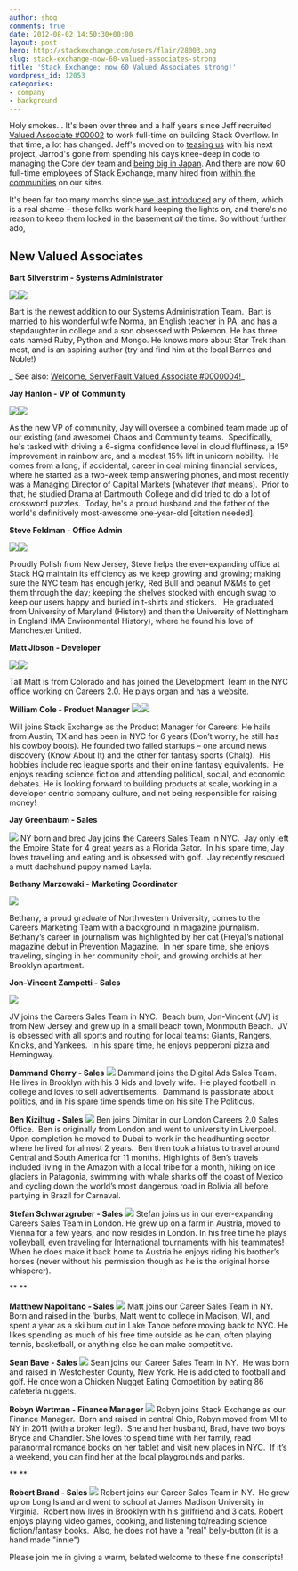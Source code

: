 ```yaml
---
author: shog
comments: true
date: 2012-08-02 14:50:30+00:00
layout: post
hero: http://stackexchange.com/users/flair/28003.png
slug: stack-exchange-now-60-valued-associates-strong
title: 'Stack Exchange: now 60 Valued Associates strong!'
wordpress_id: 12053
categories:
- company
- background
---
```


Holy smokes... It's been over three and a half years since Jeff recruited [Valued Associate #00002](http://blog.stackoverflow.com/2009/01/welcome-stack-overflow-valued-associate-00002/) to work full-time on building Stack Overflow. In that time, a lot has changed. Jeff's moved on to [teasing us](https://twitter.com/codinghorror/status/213365532487983105) with his next project, Jarrod's gone from spending his days knee-deep in code to managing the Core dev team and [being big in Japan](https://twitter.com/alexlmiller/status/225382060313935874). And there are now 60 full-time employees of Stack Exchange, many hired from [within the communities](http://blog.stackoverflow.com/2010/01/eating-our-own-careers-dogfood/) on our sites.

It's been far too many months since [we last introduced](http://blog.stackoverflow.com/2012/01/welcome-valued-associates-anna-rachel-carleejean-and-charles/) any of them, which is a real shame - these folks work hard keeping the lights on, and there's no reason to keep them locked in the basement _all_ the time. So without further ado,


## New Valued Associates


**Bart Silverstrim - Systems Administrator**

[![](http://stackexchange.com/users/flair/28003.png)![](http://i.stack.imgur.com/uRyZu.png)](http://stackexchange.com/users/28003/bart-silverstrim)

Bart is the newest addition to our Systems Administration Team.  Bart is married to his wonderful wife Norma, an English teacher in PA, and has a stepdaughter in college and a son obsessed with Pokemon. He has three cats named Ruby, Python and Mongo. He knows more about Star Trek than most, and is an aspiring author (try and find him at the local Barnes and Noble!)

_ See also: [Welcome, ServerFault Valued Associate #0000004!](http://blog.serverfault.com/2012/07/10/welcome-serverfault-valued-associate-0000004/)_



**Jay Hanlon - VP of Community**

[![](http://stackexchange.com/users/flair/140824.png)![](http://i.stack.imgur.com/PyDn3.png)](http://stackexchange.com/users/140824/jaydles)

As the new VP of community, Jay will oversee a combined team made up of our existing (and awesome) Chaos and Community teams.  Specifically, he's tasked with driving a 6-sigma confidence level in cloud fluffiness, a 15º improvement in rainbow arc, and a modest 15% lift in unicorn nobility.  He comes from a long, if accidental, career in coal mining financial services, where he started as a two-week temp answering phones, and most recently was a Managing Director of Capital Markets (whatever _that_ means).  Prior to that, he studied Drama at Dartmouth College and did tried to do a lot of crossword puzzles.  Today, he's a proud husband and the father of the world's definitively most-awesome one-year-old [citation needed].

**Steve Feldman - Office Admin**

[![](http://stackexchange.com/users/flair/1246026.png)![](http://i.stack.imgur.com/9dciZ.png)](http://stackexchange.com/users/1246026)

Proudly Polish from New Jersey, Steve helps the ever-expanding office at Stack HQ maintain its efficiency as we keep growing and growing; making sure the NYC team has enough jerky, Red Bull and peanut M&Ms to get them through the day; keeping the shelves stocked with enough swag to keep our users happy and buried in t-shirts and stickers.   He graduated from University of Maryland (History) and then the University of Nottingham in England (MA Environmental History), where he found his love of Manchester United.



**Matt Jibson - Developer**

[![](http://stackexchange.com/users/flair/462110.png)](http://stackexchange.com/users/462110/mjibson)![](http://i.stack.imgur.com/qm7hn.png)

Tall Matt is from Colorado and has joined the Development Team in the NYC office working on Careers 2.0. He plays organ and has a [website](http://www.mattjibson.com/).

  

**William Cole - Product Manager**
[![](http://stackexchange.com/users/flair/1345480.png)](http://stackexchange.com/users/1345480/will-cole)![](http://i.stack.imgur.com/g4zJG.png)

Will joins Stack Exchange as the Product Manager for Careers. He hails from Austin, TX and has been in NYC for 6 years (Don’t worry, he still has his cowboy boots). He founded two failed startups – one around news discovery (Know About It) and the other for fantasy sports (Chalq).  His hobbies include rec league sports and their online fantasy equivalents.  He enjoys reading science fiction and attending political, social, and economic debates. He is looking forward to building products at scale, working in a developer centric company culture, and not being responsible for raising money!

  

**Jay Greenbaum - Sales**

![](http://i.stack.imgur.com/0rhd9.png)
NY born and bred Jay joins the Careers Sales Team in NYC.  Jay only left the Empire State for 4 great years as a Florida Gator.  In his spare time, Jay loves travelling and eating and is obsessed with golf.  Jay recently rescued a mutt dachshund puppy named Layla.



  

**Bethany Marzewski - Marketing Coordinator**

![](http://i.stack.imgur.com/IRAeO.png)

Bethany, a proud graduate of Northwestern University, comes to the Careers Marketing Team with a background in magazine journalism.  Bethany’s career in journalism was highlighted by her cat (Freya)’s national magazine debut in Prevention Magazine.  In her spare time, she enjoys traveling, singing in her community choir, and growing orchids at her Brooklyn apartment.



  

**Jon-Vincent Zampetti - Sales**

![](http://i.stack.imgur.com/hBtuv.png)

JV joins the Careers Sales Team in NYC.  Beach bum, Jon-Vincent (JV) is from New Jersey and grew up in a small beach town, Monmouth Beach.  JV is obsessed with all sports and routing for local teams: Giants, Rangers, Knicks, and Yankees.  In his spare time, he enjoys pepperoni pizza and Hemingway.



  

**Dammand Cherry - Sales**
![](http://i.stack.imgur.com/x0z4W.png)
Dammand joins the Digital Ads Sales Team.  He lives in Brooklyn with his 3 kids and lovely wife.  He played football in college and loves to sell advertisements.  Dammand is passionate about politics, and in his spare time spends time on his site The Politicus.



  

**Ben Kiziltug - Sales**
![](http://i.stack.imgur.com/f0Ymr.png)
Ben joins Dimitar in our London Careers 2.0 Sales Office.  Ben is originally from London and went to university in Liverpool. Upon completion he moved to Dubai to work in the headhunting sector where he lived for almost 2 years.  Ben then took a hiatus to travel around Central and South America for 11 months. Highlights of Ben’s travels included living in the Amazon with a local tribe for a month, hiking on ice glaciers in Patagonia, swimming with whale sharks off the coast of Mexico and cycling down the world’s most dangerous road in Bolivia all before partying in Brazil for Carnaval.



  

**Stefan Schwarzgruber - Sales**
![](http://i.stack.imgur.com/wvfKQ.png)
Stefan joins us in our ever-expanding Careers Sales Team in London. He grew up on a farm in Austria, moved to Vienna for a few years, and now resides in London. In his free time he plays volleyball, even traveling for International tournaments with his teammates!  When he does make it back home to Austria he enjoys riding his brother’s horses (never without his permission though as he is the original horse whisperer).

** **

  

**Matthew Napolitano - Sales**
![](http://i.stack.imgur.com/I0Lmc.png)
Matt joins our Career Sales Team in NY.  Born and raised in the ‘burbs, Matt went to college in Madison, WI, and spent a year as a ski bum out in Lake Tahoe before moving back to NYC. He likes spending as much of his free time outside as he can, often playing tennis, basketball, or anything else he can make competitive.



  

**Sean Bave - Sales**
![](http://i.stack.imgur.com/NcGyh.png)
Sean joins our Career Sales Team in NY.  He was born and raised in Westchester County, New York. He is addicted to football and golf. He once won a Chicken Nugget Eating Competition by eating 86 cafeteria nuggets.



  

**Robyn Wertman - Finance Manager**
![](http://i.stack.imgur.com/99hLp.png)
Robyn joins Stack Exchange as our Finance Manager.  Born and raised in central Ohio, Robyn moved from MI to NY in 2011 (with a broken leg!).  She and her husband, Brad, have two boys Bryce and Chandler. She loves to spend time with her family, read paranormal romance books on her tablet and visit new places in NYC.  If it’s a weekend, you can find her at the local playgrounds and parks.

** **

  

**Robert Brand - Sales**
![](http://i.stack.imgur.com/CksbE.png)
Robert joins our Career Sales Team in NY.  He grew up on Long Island and went to school at James Madison University in Virginia.  Robert now lives in Brooklyn with his girlfriend and 3 cats. Robert enjoys playing video games, cooking, and listening to/reading science fiction/fantasy books.  Also, he does not have a "real" belly-button (it is a hand made "innie")



  

Please join me in giving a warm, belated welcome to these fine conscripts!
